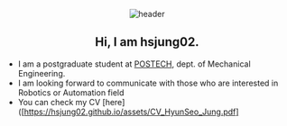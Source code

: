 <div align="center">
  
  ![header](https://capsule-render.vercel.app/api?type=slice&customColorList=0&height=300&section=header&text=Hyun-Seo%20Jung&fontSize=90)
  
  Hi, I am hsjung02.
  ----
  </div>

  - I am a postgraduate student at [POSTECH](https://www.postech.ac.kr/), dept. of Mechanical Engineering.
  - I am looking forward to communicate with those who are interested in Robotics or Automation field
  - You can check my CV [here]([https://hsjung02.github.io/assets/CV_HyunSeo_Jung.pdf]

